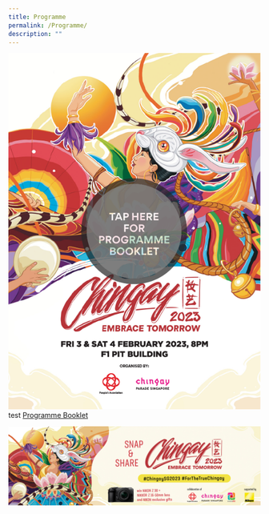 ```yaml
---
title: Programme
permalink: /Programme/
description: ""
---
```

<a href="/files/test%20-%20Chingay%202023%20Programme%20Booklet.pdf" target="_blank"><img src="/images/ProgBkltTap.png"></a>
test
[Programme Booklet](/files/test%20-%20Chingay%202023%20Programme%20Booklet.pdf)


![Chingay 2023 Insta Contest](/images/Chingay%202023%20Insta%20Contest.jpeg)